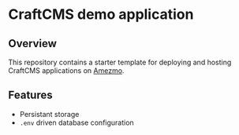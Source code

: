 # CraftCMS demo application

## Overview
This repository contains a starter template for deploying and hosting CraftCMS applications on [Amezmo](https://www.amezmo.com/register).

## Features
- Persistant storage
- `.env` driven database configuration
